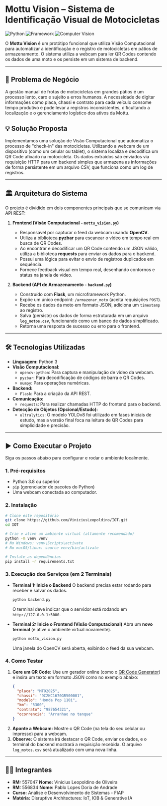 # Mottu Vision – Sistema de Identificação Visual de Motocicletas

![Python](https://img.shields.io/badge/Python-3.9%2B-blue.svg)
![Framework](https://img.shields.io/badge/Framework-Flask-green.svg)
![Computer Vision](https://img.shields.io/badge/Vision-OpenCV%20%7C%20YOLOv8-orange.svg)

O **Mottu Vision** é um protótipo funcional que utiliza Visão Computacional para automatizar a identificação e o registro de motocicletas em pátios de armazenamento. O sistema utiliza a webcam para ler QR Codes contendo os dados de uma moto e os persiste em um sistema de backend.

---

## 🎯 Problema de Negócio

A gestão manual de frotas de motocicletas em grandes pátios é um processo lento, caro e sujeito a erros humanos. A necessidade de digitar informações como placa, chassi e contrato para cada veículo consome tempo produtivo e pode levar a registros inconsistentes, dificultando a localização e o gerenciamento logístico dos ativos da Mottu.

## 💡 Solução Proposta

Implementamos uma solução de Visão Computacional que automatiza o processo de "check-in" das motocicletas. Utilizando a webcam de um dispositivo (como um celular ou tablet), o sistema localiza e decodifica um QR Code afixado na motocicleta. Os dados extraídos são enviados via requisição HTTP para um backend simples que armazena as informações de forma persistente em um arquivo CSV, que funciona como um log de registros.

---

## 🏛️ Arquitetura do Sistema

O projeto é dividido em dois componentes principais que se comunicam via API REST:

1.  **Frontend (Visão Computacional - `mottu_vision.py`)**
    * Responsável por capturar o feed da webcam usando **OpenCV**.
    * Utiliza a biblioteca **pyzbar** para escanear o vídeo em tempo real em busca de QR Codes.
    * Ao encontrar e decodificar um QR Code contendo um JSON válido, utiliza a biblioteca **requests** para enviar os dados para o backend.
    * Possui uma lógica para evitar o envio de registros duplicados em sequência.
    * Fornece feedback visual em tempo real, desenhando contornos e status na janela de vídeo.

2.  **Backend (API de Armazenamento - `backend.py`)**
    * Construído com **Flask**, um microframework Python.
    * Expõe um único endpoint: `/armazenar_moto` (aceita requisições `POST`).
    * Recebe os dados da moto em formato JSON, adiciona um `timestamp` ao registro.
    * Salva (persiste) os dados de forma estruturada em um arquivo **`log_motos.csv`**, funcionando como um banco de dados simplificado.
    * Retorna uma resposta de sucesso ou erro para o frontend.

---

## 🛠️ Tecnologias Utilizadas

* **Linguagem:** Python 3
* **Visão Computacional:**
    * `opencv-python`: Para captura e manipulação de vídeo da webcam.
    * `pyzbar`: Para decodificação de códigos de barra e QR Codes.
    * `numpy`: Para operações numéricas.
* **Backend:**
    * `Flask`: Para a criação da API REST.
* **Comunicação:**
    * `requests`: Para realizar chamadas HTTP do frontend para o backend.
* **Detecção de Objetos (Opcional/Estudo):**
    * `ultralytics`: O modelo YOLOv8 foi utilizado em fases iniciais de estudo, mas a versão final foca na leitura de QR Codes para simplicidade e precisão.

---

## ▶️ Como Executar o Projeto

Siga os passos abaixo para configurar e rodar o ambiente localmente.

### 1. Pré-requisitos
* Python 3.8 ou superior
* `pip` (gerenciador de pacotes do Python)
* Uma webcam conectada ao computador.

### 2. Instalação
```bash
# Clone este repositório
git clone https://github.com/ViniciusLeopoldino/IOT.git
cd IOT

# Crie e ative um ambiente virtual (altamente recomendado)
python -m venv venv
# No Windows: venv\Scripts\activate
# No macOS/Linux: source venv/bin/activate

# Instale as dependências
pip install -r requirements.txt
```

### 3. Execução dos Serviços (em 2 Terminais)

* **Terminal 1: Inicie o Backend**
    O backend precisa estar rodando para receber e salvar os dados.
    ```bash
    python backend.py
    ```
    O terminal deve indicar que o servidor está rodando em `http://127.0.0.1:5000`.

* **Terminal 2: Inicie o Frontend (Visão Computacional)**
    Abra um **novo terminal** (e ative o ambiente virtual novamente).
    ```bash
    python mottu_vision.py
    ```
    Uma janela do OpenCV será aberta, exibindo o feed da sua webcam.

### 4. Como Testar
1.  **Gere um QR Code:** Use um gerador online (como o [QR Code Generator](https://www.qr-code-generator.com/)) e insira um texto em formato JSON como no exemplo abaixo:
    ```json
    {
      "placa": "MTO2025",
      "chassi": "9C2KC1670GR500001",
      "modelo": "Honda Pop 110i",
      "km": "5300",
      "contrato": "987654321",
      "ocorrencia": "Arranhao no tanque"
    }
    ```
2.  **Aponte a Webcam:** Mostre o QR Code (na tela do seu celular ou impresso) para a webcam.
3.  **Observe:** O sistema irá destacar o QR Code, enviar os dados, e o terminal do backend mostrará a requisição recebida. O arquivo `log_motos.csv` será atualizado com uma nova linha.

---

## 👨‍💻 Integrantes

* **RM:** 557047 **Nome:** Vinicius Leopoldino de Oliveira
* **RM:** 556834 **Nome:** Pablo Lopes Doria de Andrade
* **Curso:** Análise e Desenvolvimento de Sistemas - FIAP
* **Matéria:** Disruptive Architectures: IoT, IOB & Generative IA